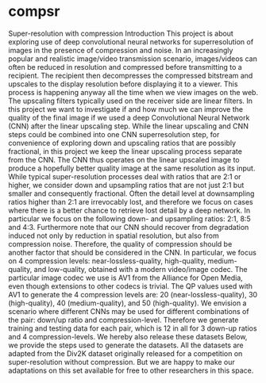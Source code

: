 # compsr
Super-resolution with compression
Introduction
This project is about exploring use of deep convolutional neural networks for superresolution of images in the presence of compression and noise. In an increasingly popular and realistic image/video transmission scenario, images/videos can often be reduced in resolution and compressed before transmitting to a recipient. The recipient then decompresses the compressed bitstream and upscales to the display resolution before displaying it to a viewer. This process is happening anyway all the time when we view images on the web. The upscaling filters typically used on the receiver side are linear filters. In this project we want to investigate if and how much we can improve the quality of the final image if we used a deep Convolutional Neural Network (CNN) after the linear upscaling step. While the linear upscaling and CNN steps could be combined into one CNN superresolution step, for convenience of exploring down and upscaling ratios that are possibly fractional, in this project we keep the linear upscaling process separate from the CNN. The CNN thus operates on the linear upscaled image to produce a hopefully better quality image at the same resolution as its input.
While typical super-resolution processes deal with ratios that are 2:1 or higher, we consider down and upsampling ratios that are not just 2:1 but smaller and consequently fractional. Often the detail level at downsampling ratios higher than 2:1 are irrevocably lost, and therefore we focus on cases where there is a better chance to retrieve lost detail by a deep network. In particular we focus on the following down- and upsampling ratios: 2:1, 8:5 and 4:3.
Furthermore note that our CNN should recover from degradation induced not only by reduction in spatial resolution, but also from compression noise. Therefore, the quality of compression should be another factor that should be considered in the CNN. In particular, we focus on 4 compression levels: near-lossless-quality, high-quality, medium-quality, and low-quality, obtained with a modern video/image codec. The particular image codec we use is AV1 from the Alliance for Open Media, even though extensions to other codecs is trivial. The QP values used with AV1 to generate the 4 compression levels are: 20 (near-lossless-quality), 30 (high-quality), 40 (medium-quality), and 50 (high-quality).
We envision a scenario where different CNNs may be used for different combinations of the pair: down/up ratio and compression-level. Therefore we generate training and testing data for each pair, which is 12 in all for 3 down-up ratios and 4 compression-levels. We hereby also release these datasets
Below, we provide the steps used to generate the datasets. All the datasets are adapted from the Div2K dataset originally released for a competition on super-resolution without compression. But we are happy to make our adaptations on this set available for free to other researchers in this space.
